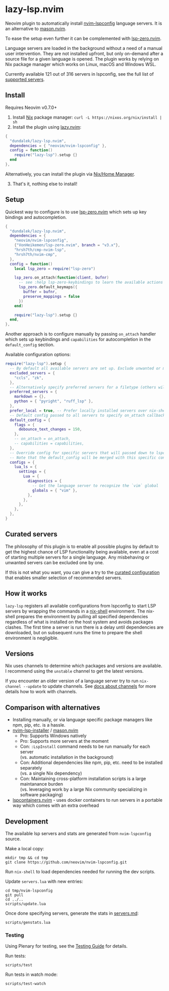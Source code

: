 # lazy-lsp.nvim

Neovim plugin to automatically install [nvim-lspconfig](https://github.com/neovim/nvim-lspconfig) language servers. It is an alternative to [mason.nvim](https://github.com/williamboman/mason.nvim).

To ease the setup even further it can be complemented with [lsp-zero.nvim](https://github.com/VonHeikemen/lsp-zero.nvim).

Language servers are loaded in the background without a need of a manual user intervention. They are not installed upfront, but only on-demand after a source file for a given language is opened. The plugin works by relying on Nix package manager which works on Linux, macOS and Windows WSL.

Currently available <!-- SERVER_COUNT_PLACEHOLDER -->121 out of 316<!-- SERVER_COUNT_PLACEHOLDER --> servers in lspconfig, see the full list of [supported servers](./servers.md).

## Install

Requires Neovim v0.7.0+

1. Install [Nix](https://nixos.org/download.html#nix-quick-install) package manager: `curl -L https://nixos.org/nix/install | sh`
2. Install the plugin using [lazy.nvim](https://github.com/folke/lazy.nvim):

```lua
{
  "dundalek/lazy-lsp.nvim",
  dependencies = { "neovim/nvim-lspconfig" },
  config = function()
    require("lazy-lsp").setup {}
  end
},
```

Alternatively, you can install the plugin via [Nix/Home Manager](./notes.md#install-via-nixhome-manager).

3. That's it, nothing else to install!

## Setup

Quickest way to configure is to use [lsp-zero.nvim](https://github.com/VonHeikemen/lsp-zero.nvim) which sets up key bindings and autocompletion.

```lua
{
  "dundalek/lazy-lsp.nvim",
  dependencies = {
    "neovim/nvim-lspconfig",
    {"VonHeikemen/lsp-zero.nvim", branch = "v3.x"},
    "hrsh7th/cmp-nvim-lsp",
    "hrsh7th/nvim-cmp",
  },
  config = function()
    local lsp_zero = require("lsp-zero")

    lsp_zero.on_attach(function(client, bufnr)
      -- see :help lsp-zero-keybindings to learn the available actions
      lsp_zero.default_keymaps({
        buffer = bufnr,
        preserve_mappings = false
      })
    end)

    require("lazy-lsp").setup {}
  end,
},
```

Another approach is to configure manually by passing `on_attach` handler which sets up keybindings and `capabilities` for autocompletion in the `default_config` section.

Available configuration options:

```lua
require("lazy-lsp").setup {
  -- By default all available servers are set up. Exclude unwanted or misbehaving servers.
  excluded_servers = {
    "ccls", "zk",
  },
  -- Alternatively specify preferred servers for a filetype (others will be ignored).
  preferred_servers = {
    markdown = {},
    python = { "pyright", "ruff_lsp" },
  },
  prefer_local = true, -- Prefer locally installed servers over nix-shell
  -- Default config passed to all servers to specify on_attach callback and other options.
  default_config = {
    flags = {
      debounce_text_changes = 150,
    },
    -- on_attach = on_attach,
    -- capabilities = capabilities,
  },
  -- Override config for specific servers that will passed down to lspconfig setup.
  -- Note that the default_config will be merged with this specific configuration so you don't need to specify everything twice.
  configs = {
    lua_ls = {
      settings = {
        Lua = {
          diagnostics = {
            -- Get the language server to recognize the `vim` global
            globals = { "vim" },
          },
        },
      },
    },
  },
}
```

## Curated servers

The philosophy of this plugin is to enable all possible plugins by default to get the highest chance of LSP functionality being available, even at a cost of starting multiple servers for a single language. Any misbehaving or unwanted servers can be excluded one by one. 

If this is not what you want, you can give a try to the [curated configuration](servers.md#curated-servers) that enables smaller selection of recommended servers.

## How it works

`lazy-lsp` registers all available configurations from lspconfig to start LSP servers by wrapping the commands in a [nix-shell](https://nixos.org/manual/nix/unstable/command-ref/nix-shell.html) environment. The nix-shell prepares the environment by pulling all specified dependencies regardless of what is installed on the host system and avoids packages clashes. The first time a server is run there is a delay until dependencies are downloaded, but on subsequent runs the time to prepare the shell environment is negligible.

## Versions

Nix uses channels to determine which packages and versions are available.
I recommend using the `unstable` channel to get the latest versions.

If you encounter an older version of a language server try to run `nix-channel --update` to update channels.
See [docs about channels](https://nixos.wiki/wiki/Nix_channels) for more details how to work with channels.

## Comparison with alternatives

- Installing manually, or via language specific package managers like npm, pip, etc. is a hassle.
- [nvim-lsp-installer](https://github.com/williamboman/nvim-lsp-installer) / [mason.nvim](https://github.com/williamboman/mason.nvim)
  - Pro: Supports Windows natively
  - Pro: Supports more servers at the moment
  - Con: `:LspInstall` command needs to be run manually for each server  
    (vs. automatic installation in the background)
  - Con: Additional dependencies like npm, pip, etc. need to be installed separately  
    (vs. a single Nix dependency)
  - Con: Maintaining cross-platform installation scripts is a large maintanance burden  
    (vs. leveraging work by a large Nix community specializing in software packaging)
- [lspcontainers.nvim](https://github.com/lspcontainers/lspcontainers.nvim) - uses docker containers to run servers in a portable way which comes with an extra overhead

## Development

The available lsp servers and stats are generated from `nvim-lspconfig` source.

Make a local copy:

```
mkdir tmp && cd tmp
git clone https://github.com/neovim/nvim-lspconfig.git
```

Run `nix-shell` to load dependencies needed for running the dev scripts.

Update `servers.lua` with new entries:

```
cd tmp/nvim-lspconfig
git pull
cd ../..
scripts/update.lua
```

Once done specifying servers, generate the stats in [servers.md](servers.md):

```
scripts/genstats.lua
```

### Testing

Using Plenary for testing, see the [Testing Guide](https://github.com/nvim-lua/plenary.nvim/blob/master/TESTS_README.md) for details.

Run tests:

```
scripts/test
```

Run tests in watch mode:

```
scripts/test-watch
```
